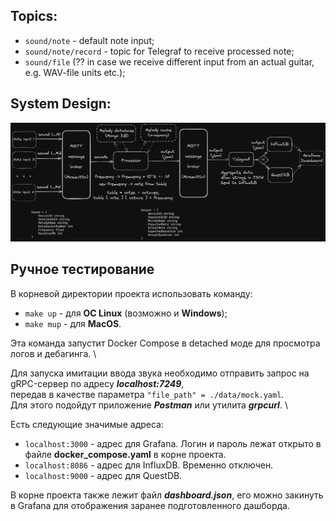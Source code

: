 ## Topics:
+ `sound/note` - default note input;
+ `sound/note/record` - topic for Telegraf to receive processed note;
+ `sound/file` (?? in case we receive different input from an actual guitar, e.g. WAV-file units etc.);

## System Design:
![System design](./Diagram.png "System design") 

## Ручное тестирование
В корневой директории проекта использовать команду:
+ `make up` - для __ОС Linux__ (возможно и __Windows__);
+ `make mup` - для __MacOS__.

Эта команда запустит Docker Compose в detached моде для просмотра логов и дебагинга. \

Для запуска имитации ввода звука необходимо отправить запрос на gRPC-сервер по адресу __*localhost:7249*__, \
передав в качестве параметра `"file_path" = ./data/mock.yaml`. \
Для этого подойдут приложение __*Postman*__ или утилита __*grpcurl*__. \

Есть следующие значимые адреса:
+ `localhost:3000` - адрес для Grafana. Логин и пароль лежат открыто в файле __docker_compose.yaml__ в корне проекта.
+ `localhost:8086` - адрес для InfluxDB. Временно отключен.
+ `localhost:9000` - адрес для QuestDB.

В корне проекта также лежит файл __*dashboard.json*__, его можно закинуть в Grafana для отображения заранее подготовленного дашборда.